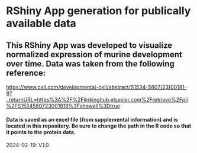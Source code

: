 # RShiny App generation for publically available data

## This RShiny App was developed to visualize normalized expression of murine development over time. Data was taken from the following reference:

https://www.cell.com/developmental-cell/abstract/S1534-5807(23)00181-8?_returnURL=https%3A%2F%2Flinkinghub.elsevier.com%2Fretrieve%2Fpii%2FS1534580723001818%3Fshowall%3Dtrue

#### Data is saved as an excel file (from supplemental information) and is located in this repository. Be sure to change the path in the R code so that it points to the protein data. 


2024-02-19: V1.0

